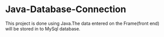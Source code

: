 # Java-Database-Connection
This project is done using Java.The data entered on the Frame(front end) will be stored in to MySql database.
